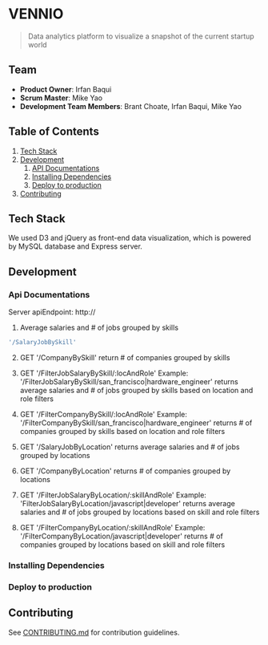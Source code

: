 # VENNIO
> Data analytics platform to visualize a snapshot of the current startup world

## Team

  - __Product Owner__: Irfan Baqui
  - __Scrum Master__: Mike Yao
  - __Development Team Members__: Brant Choate, Irfan Baqui, Mike Yao

## Table of Contents

1. [Tech Stack](#tech-stack)
1. [Development](#development)
    1. [API Documentations](#api-documentations)
    2. [Installing Dependencies](#installing-dependencies)
    3. [Deploy to production](#deploy-to-production)
1. [Contributing](#contributing)



## Tech Stack
We used D3 and jQuery as front-end data visualization, which is powered by MySQL database and Express server. 


## Development

### Api Documentations

Server apiEndpoint: http://

1. Average salaries and # of jobs grouped by skills
```sh
'/SalaryJobBySkill'
```

2. GET '/CompanyBySkill'
return # of companies grouped by skills

3. GET '/FilterJobSalaryBySkill/:locAndRole'
Example: '/FilterJobSalaryBySkill/san_francisco|hardware_engineer'
returns average salaries and # of jobs grouped by skills based on location and role filters

4. GET '/FilterCompanyBySkill/:locAndRole'
Example: '/FilterCompanyBySkill/san_francisco|hardware_engineer'
returns # of companies grouped by skills based on location and role filters

5. GET '/SalaryJobByLocation'
returns average salaries and # of jobs grouped by locations

6. GET '/CompanyByLocation'
returns # of companies grouped by locations

7. GET '/FilterJobSalaryByLocation/:skillAndRole'
Example: 'FilterJobSalaryByLocation/javascript|developer'
returns average salaries and # of jobs grouped by locations based on skill and role filters

8. GET '/FilterCompanyByLocation/:skillAndRole'
Example: '/FilterCompanyByLocation/javascript|developer'
returns # of companies grouped by locations based on skill and role filters

### Installing Dependencies

### Deploy to production

## Contributing
See [CONTRIBUTING.md](https://github.com/vennio/vennio/blob/master/_CONTRIBUTING.md) for contribution guidelines.
